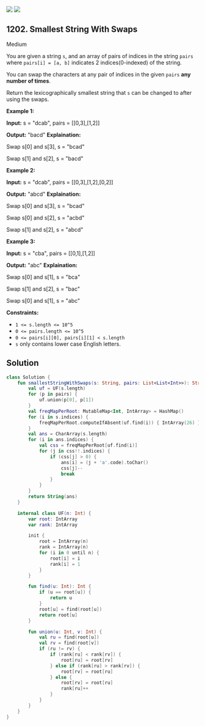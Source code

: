 [![](https://img.shields.io/github/stars/javadev/LeetCode-in-Kotlin?label=Stars&style=flat-square)](https://github.com/javadev/LeetCode-in-Kotlin)
[![](https://img.shields.io/github/forks/javadev/LeetCode-in-Kotlin?label=Fork%20me%20on%20GitHub%20&style=flat-square)](https://github.com/javadev/LeetCode-in-Kotlin/fork)

## 1202\. Smallest String With Swaps

Medium

You are given a string `s`, and an array of pairs of indices in the string `pairs` where `pairs[i] = [a, b]` indicates 2 indices(0-indexed) of the string.

You can swap the characters at any pair of indices in the given `pairs` **any number of times**.

Return the lexicographically smallest string that `s` can be changed to after using the swaps.

**Example 1:**

**Input:** s = "dcab", pairs = \[\[0,3],[1,2]]

**Output:** "bacd" **Explaination:** 

Swap s[0] and s[3], s = "bcad" 

Swap s[1] and s[2], s = "bacd"

**Example 2:**

**Input:** s = "dcab", pairs = \[\[0,3],[1,2],[0,2]]

**Output:** "abcd" **Explaination:**  

Swap s[0] and s[3], s = "bcad" 

Swap s[0] and s[2], s = "acbd" 

Swap s[1] and s[2], s = "abcd"

**Example 3:**

**Input:** s = "cba", pairs = \[\[0,1],[1,2]]

**Output:** "abc" **Explaination:**  

Swap s[0] and s[1], s = "bca" 

Swap s[1] and s[2], s = "bac" 

Swap s[0] and s[1], s = "abc"

**Constraints:**

*   `1 <= s.length <= 10^5`
*   `0 <= pairs.length <= 10^5`
*   `0 <= pairs[i][0], pairs[i][1] < s.length`
*   `s` only contains lower case English letters.

## Solution

```kotlin
class Solution {
    fun smallestStringWithSwaps(s: String, pairs: List<List<Int>>): String {
        val uf = UF(s.length)
        for (p in pairs) {
            uf.union(p[0], p[1])
        }
        val freqMapPerRoot: MutableMap<Int, IntArray> = HashMap()
        for (i in s.indices) {
            freqMapPerRoot.computeIfAbsent(uf.find(i)) { IntArray(26) }[s[i].code - 'a'.code]++
        }
        val ans = CharArray(s.length)
        for (i in ans.indices) {
            val css = freqMapPerRoot[uf.find(i)]
            for (j in css!!.indices) {
                if (css[j] > 0) {
                    ans[i] = (j + 'a'.code).toChar()
                    css[j]--
                    break
                }
            }
        }
        return String(ans)
    }

    internal class UF(n: Int) {
        var root: IntArray
        var rank: IntArray

        init {
            root = IntArray(n)
            rank = IntArray(n)
            for (i in 0 until n) {
                root[i] = i
                rank[i] = 1
            }
        }

        fun find(u: Int): Int {
            if (u == root[u]) {
                return u
            }
            root[u] = find(root[u])
            return root[u]
        }

        fun union(u: Int, v: Int) {
            val ru = find(root[u])
            val rv = find(root[v])
            if (ru != rv) {
                if (rank[ru] < rank[rv]) {
                    root[ru] = root[rv]
                } else if (rank[ru] > rank[rv]) {
                    root[rv] = root[ru]
                } else {
                    root[rv] = root[ru]
                    rank[ru]++
                }
            }
        }
    }
}
```
